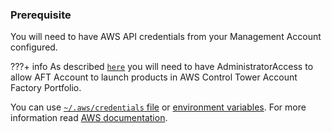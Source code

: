 ### Prerequisite

You will need to have AWS API credentials from your Management Account configured.

???+ info
    As described [`here`][AFT Deploy] you will need to have AdministratorAccess to allow AFT Account to launch products in AWS Control Tower Account Factory Portfolio.

[AFT Deploy]: https://docs.aws.amazon.com/controltower/latest/userguide/aft-getting-started.html

You can use [`~/.aws/credentials` file][awsconfig]
or [environment variables][awsenv]. For more information read [AWS documentation](https://docs.aws.amazon.com/cli/latest/userguide/cli-environment.html).

[awsenv]: https://docs.aws.amazon.com/cli/latest/userguide/cli-environment.html
[awsconfig]: https://docs.aws.amazon.com/cli/latest/userguide/cli-config-files.html